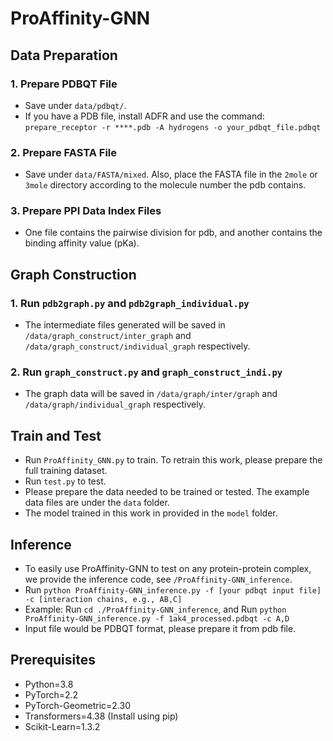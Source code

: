 # ProAffinity-GNN

## Data Preparation

### 1. Prepare PDBQT File
- Save under `data/pdbqt/`.
- If you have a PDB file, install ADFR and use the command:
  `prepare_receptor -r ****.pdb -A hydrogens -o your_pdbqt_file.pdbqt`


### 2. Prepare FASTA File
- Save under `data/FASTA/mixed`. Also, place the FASTA file in the `2mole` or `3mole` directory according to the molecule number the pdb contains.

### 3. Prepare PPI Data Index Files
- One file contains the pairwise division for pdb, and another contains the binding affinity value (pKa).

## Graph Construction

### 1. Run `pdb2graph.py` and `pdb2graph_individual.py`
- The intermediate files generated will be saved in `/data/graph_construct/inter_graph` and `/data/graph_construct/individual_graph` respectively.

### 2. Run `graph_construct.py` and `graph_construct_indi.py`
- The graph data will be saved in `/data/graph/inter/graph` and `/data/graph/individual_graph` respectively.

## Train and Test

- Run `ProAffinity_GNN.py` to train. To retrain this work, please prepare the full training dataset.
- Run `test.py` to test.
- Please prepare the data needed to be trained or tested. The example data files are under the `data` folder.
- The model trained in this work in provided in the `model` folder.

## Inference

- To easily use ProAffinity-GNN to test on any protein-protein complex, we provide the inference code, see `/ProAffinity-GNN_inference`.
- Run `python ProAffinity-GNN_inference.py -f [your pdbqt input file] -c [interaction chains, e.g., AB,C]`
- Example: Run `cd ./ProAffinity-GNN_inference`, and Run `python ProAffinity-GNN_inference.py -f 1ak4_processed.pdbqt -c A,D`
- Input file would be PDBQT format, please prepare it from pdb file.

## Prerequisites

- Python=3.8
- PyTorch=2.2
- PyTorch-Geometric=2.30
- Transformers=4.38 (Install using pip)
- Scikit-Learn=1.3.2

